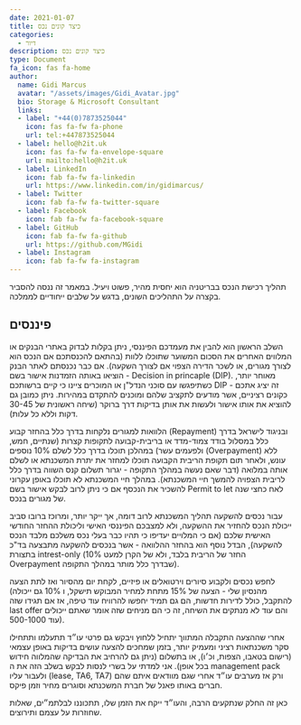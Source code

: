 ```yaml
---
date: 2021-01-07
title: כיצד קונים נכס
categories:
  - דיור
description: כיצד קונים נכס
type: Document
fa_icon: fas fa-home
author:
  name: Gidi Marcus
  avatar: "/assets/images/Gidi_Avatar.jpg"
  bio: Storage & Microsoft Consultant
  links:
  - label: "+44(0)7873525044"
    icon: fas fa-fw fa-phone
    url: tel:+447873525044
  - label: hello@h2it.uk
    icon: fas fa-fw fa-envelope-square
    url: mailto:hello@h2it.uk
  - label: LinkedIn
    icon: fab fa-fw fa-linkedin
    url: https://www.linkedin.com/in/gidimarcus/
  - label: Twitter
    icon: fab fa-fw fa-twitter-square
  - label: Facebook
    icon: fab fa-fw fa-facebook-square
  - label: GitHub
    icon: fab fa-fw fa-github
    url: https://github.com/MGidi
  - label: Instagram
    icon: fab fa-fw fa-instagram
---
```

תהליך רכישת הנכס בבריטניה הוא יחסית מהיר, פשוט ויעיל. במאמר זה ננסה להסביר בקצרה על התהליכים השונים, בדגש על שלבים ייחודיים לממלכה.

## פיננסים
השלב הראשון הוא להבין את מעמדכם הפיננסי, ניתן בקלות לבדוק באתרי הבנקים או המלווים האחרים את הסכום המשוער שתוכלו ללוות (בהתאם להכנסתכם אם הנכס הוא לצורך מגורים, או לשכר הדירה הצפוי אם לצורך השקעה). אם כבר נכנסתם לאתר הבנק - הוציאו באותה הזמדנות אישור בשם Decision in princaple (DIP). מאוחר יותר, כשתיפגשו עם סוכני הנדל"ן או המוכרים ציינו כי קיים ברשותכם DIP - זה יציג אתכם כקונים רציניים, אשר מודעים לתקציב שלהם ומוכנים להתקדם במהירות. ניתן כמובן גם להוציא את אותו אישור ולעשות את אותן בדיקות דרך ברוקר (שיחה ראשונית של 30-45 דקות וללא כל עלות).

הלוואות למגורים נלקחות בדרך כלל בהחזר קבוע (Repayment) ובניגוד לישראל בדרך כלל במסלול בודד צמוד-מדד או בריבית-קבועה לתקופות קצרות (שנתיים, חמש, ולפעמים עשר) במהלכן תוכלו בדרך כלל לשלם 10% נוספים (Overpayment) ללא עונש, ולאחר תום תקופת הריבית הקבועה תוכלו למחזר את יתרת המשכנתא או לשלם אותה במלואה (דבר שאם נעשה במהלך התקופה - יגרור תשלום קנס השווה בדרך כלל לריבית הצפויה להמשך חיי המשכנתא). במהלך חיי המשכנתא לא תוכלו באופן עקרוני להשכיר את הנכסף אם כי ניתן לרוב לבקש אישור בשם Permit to let לאח כחצי שנה של מגורים בנכס. 

עבור נכסים להשקעה תהליך המשכנתא לרוב דומה, אך ייקר יותר, ומרוכז ברובו סביב ייכולת הנכס להחזיר את ההשקעה, ולא למצבכם הפיננסי האישי וליכולת ההחזר החודשי  האישית שלכם (אם כי המלויים יעדיפו כי תהיו כבר בעלי נכס משלכם מלבד הנכס להשקעה), הבדל נוסף הוא בהחזר ההלוואה - אשר בנכסים להשקעה מתבצעה בד"כ בתצורת intrest-only (החזר של הריבית בלבד, ולא של הקרן למעט 10% Overpayment שבדרך כלל מותר במהלך התקופה). 

לחפש נכסים ולקבוע סיורים וירטואלים או פיזיים, לקחת יום מהסיור ואז לתת הצעה (מהנסיון שלי - הצעה של 15% מתחת למחיר המבוקש תישקל, ו 10% גם ייכולה להתקבל, כולל לדירות חדשות, הם גם תמיד יחפשו להרוויח עוד טיפה, אז  אם תגידו שזה last offer והם עוד לא מנתקים את השיחה, זה כי הם מניחים שזה אומר שאתם ייכולים עוד 500-1000).

אחרי שההצעה התקבלה המתווך יתחיל ללחוץ ויבקש גם פרטי עו״ד תתעלמו ותתחילו סקר משכנתאות רציני ומעמיק יותר, בזמן שמחכים להצעה עושים בדיקות באופן עצמאי (רישום בטאבו, הצפות, וכ׳ו), או בתשלום (ניתן גם להרחיב את הבדיקה שהמלווה חידוש בכל אופן). אני למדתי על בשרי לנסות לבקש בשלב הזה את ה management pack ולעבור עליו (lease, TA6, TA7) ורק אז מערבים עו״ד אחרי שגם מוודאים איתם שהם חברים באותו פאנל של חברת המשכנתא וסוגרים מחיר וזמן פיקס. 

כאן זה החלק שנתקעים הרבה, והעו״ד ייקח את הזמן שלו, תתכוננו לבלתמ״ים, שאלות שחוזרות על עצמם ותירוצים.